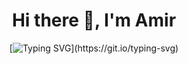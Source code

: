 <div align="center">

# Hi there 👋, I'm Amir

[![Typing SVG](https://readme-typing-svg.demolab.com?font=Fira+Code&size=25&pause=1000&color=F78300&background=FF121200&lines=DO+NOT+BUY+ME+A+COFFEE+%F0%9F%9A%AB%E2%98%95;My+Cyber-Vending+Machine+will+%F0%9F%A4%96.)](https://git.io/typing-svg)

